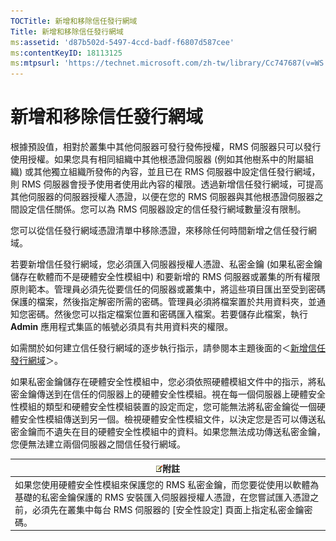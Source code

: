 ```yaml
---
TOCTitle: 新增和移除信任發行網域
Title: 新增和移除信任發行網域
ms:assetid: 'd87b502d-5497-4ccd-badf-f6807d587cee'
ms:contentKeyID: 18113125
ms:mtpsurl: 'https://technet.microsoft.com/zh-tw/library/Cc747687(v=WS.10)'
---
```


新增和移除信任發行網域
======================

根據預設值，相對於叢集中其他伺服器可發行發佈授權，RMS 伺服器只可以發行使用授權。如果您具有相同組織中其他根憑證伺服器 (例如其他樹系中的附屬組織) 或其他獨立組織所發佈的內容，並且已在 RMS 伺服器中設定信任發行網域，則 RMS 伺服器會授予使用者使用此內容的權限。透過新增信任發行網域，可提高其他伺服器的伺服器授權人憑證，以便在您的 RMS 伺服器與其他根憑證伺服器之間設定信任關係。您可以為 RMS 伺服器設定的信任發行網域數量沒有限制。

您可以從信任發行網域憑證清單中移除憑證，來移除任何時間新增之信任發行網域。

若要新增信任發行網域，您必須匯入伺服器授權人憑證、私密金鑰 (如果私密金鑰儲存在軟體而不是硬體安全性模組中) 和要新增的 RMS 伺服器或叢集的所有權限原則範本。管理員必須先從要信任的伺服器或叢集中，將這些項目匯出至受到密碼保護的檔案，然後指定解密所需的密碼。管理員必須將檔案置於共用資料夾，並通知您密碼。然後您可以指定檔案位置和密碼匯入檔案。若要儲存此檔案，執行 **Admin** 應用程式集區的帳號必須具有共用資料夾的權限。

如需關於如何建立信任發行網域的逐步執行指示，請參閱本主題後面的＜[新增信任發行網域](https://technet.microsoft.com/731416d8-ddf4-4d4a-9f1a-bbd1ea48fe3c)＞。

如果私密金鑰儲存在硬體安全性模組中，您必須依照硬體模組文件中的指示，將私密金鑰傳送到在信任的伺服器上的硬體安全性模組。視在每一個伺服器上硬體安全性模組的類型和硬體安全性模組裝置的設定而定，您可能無法將私密金鑰從一個硬體安全性模組傳送到另一個。檢視硬體安全性模組文件，以決定您是否可以傳送私密金鑰而不遺失在目的硬體安全性模組中的資料。如果您無法成功傳送私密金鑰，您便無法建立兩個伺服器之間信任發行網域。

| ![](images/Cc747687.note(WS.10).gif)附註                                                                                                                                                 |
|-----------------------------------------------------------------------------------------------------------------------------------------------------------------------------------------------------------------------|
| 如果您使用硬體安全性模組來保護您的 RMS 私密金鑰，而您要從使用以軟體為基礎的私密金鑰保護的 RMS 安裝匯入伺服器授權人憑證，在您嘗試匯入憑證之前，必須先在叢集中每台 RMS 伺服器的 \[安全性設定\] 頁面上指定私密金鑰密碼。 |
